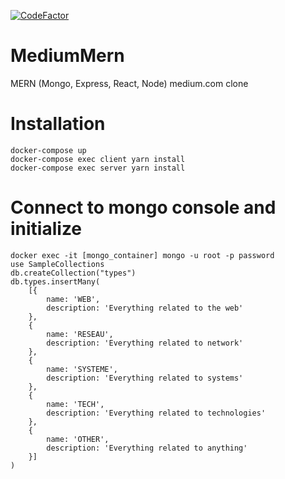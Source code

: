 [![CodeFactor](https://www.codefactor.io/repository/github/powerfulsheron/mediummern/badge?style=for-the-badge)](https://www.codefactor.io/repository/github/powerfulsheron/mediummern)

# MediumMern

MERN (Mongo, Express, React, Node) medium.com clone

# Installation

```
docker-compose up
docker-compose exec client yarn install
docker-compose exec server yarn install
```

# Connect to mongo console and initialize

```
docker exec -it [mongo_container] mongo -u root -p password
use SampleCollections
db.createCollection("types")
db.types.insertMany(
    [{
        name: 'WEB',
        description: 'Everything related to the web'
    },
    {
        name: 'RESEAU',
        description: 'Everything related to network'
    },
    {
        name: 'SYSTEME',
        description: 'Everything related to systems'
    },
    {
        name: 'TECH',
        description: 'Everything related to technologies'
    },
    {
        name: 'OTHER',
        description: 'Everything related to anything'
    }]
)
```
